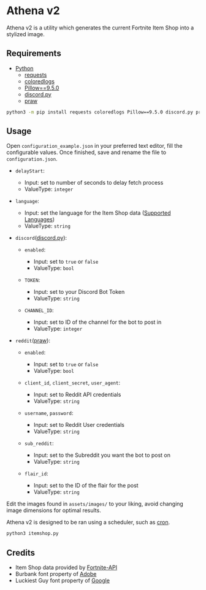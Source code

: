 # Athena v2

Athena v2 is a utility which generates the current Fortnite Item Shop into a stylized image.

## Requirements

- [Python](https://www.python.org/downloads/)
    - [requests](http://docs.python-requests.org/en/master/user/install/)
    - [coloredlogs](https://pypi.org/project/coloredlogs/)
    - [Pillow==9.5.0](https://pillow.readthedocs.io/en/stable/installation.html#basic-installation)
    - [discord.py](https://discordpy.readthedocs.io)
    - [praw](https://praw.readthedocs.io)

```bash
python3 -m pip install requests coloredlogs Pillow==9.5.0 discord.py praw
```

## Usage

Open `configuration_example.json` in your preferred text editor, fill the configurable values. Once finished, save and rename the file to `configuration.json`.

- `delayStart`: 
    - Input: set to number of seconds to delay fetch process
    - ValueType: `integer`

- `language`: 
    - Input: set the language for the Item Shop data ([Supported Languages](https://fortnite-api.com/documentation))
    - ValueType: `string`

- `discord`([discord.py](https://discordpy.readthedocs.io)):
    - `enabled`: 
        - Input: set to `true` or `false`
        - ValueType: `bool`

    - `TOKEN`: 
        - Input: set to your Discord Bot Token
        - ValueType: `string`

    - `CHANNEL_ID`: 
        - Input: set to ID of the channel for the bot to post in
        - ValueType: `integer`

- `reddit`([praw](https://praw.readthedocs.io)):
    - `enabled`: 
        - Input: set to `true` or `false`
        - ValueType: `bool`

    - `client_id`, `client_secret`, `user_agent`: 
        - Input: set to Reddit API credentials
        - ValueType: `string`

    - `username`, `password`: 
        - Input: set to Reddit User credentials
        - ValueType: `string`

    - `sub_reddit`: 
        - Input: set to the Subreddit you want the bot to post on
        - ValueType: `string`

    - `flair_id`: 
        - Input: set to the ID of the flair for the post
        - ValueType: `string`


Edit the images found in `assets/images/` to your liking, avoid changing image dimensions for optimal results.

Athena v2 is designed to be ran using a scheduler, such as [cron](https://en.wikipedia.org/wiki/Cron).

```bash
python3 itemshop.py
```

## Credits

- Item Shop data provided by [Fortnite-API](https://fortnite-api.com/)
- Burbank font property of [Adobe](https://fonts.adobe.com/fonts/burbank)
- Luckiest Guy font property of [Google](https://fonts.google.com/specimen/Luckiest+Guy)
